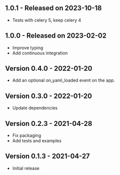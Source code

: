 ## 1.0.1 - Released on 2023-10-18

* Tests with celery 5, keep celery 4 

## 1.0.0 - Released on 2023-02-02

* Improve typing
* Add continuous integration

## Version 0.4.0 - 2022-01-20

* Add an optional on_yaml_loaded event on the app.

## Version 0.3.0 - 2022-01-20

* Update dependencies

## Version 0.2.3 - 2021-04-28

 * Fix packaging
 * Add tests and examples

## Version 0.1.3 - 2021-04-27

 * Initial release
